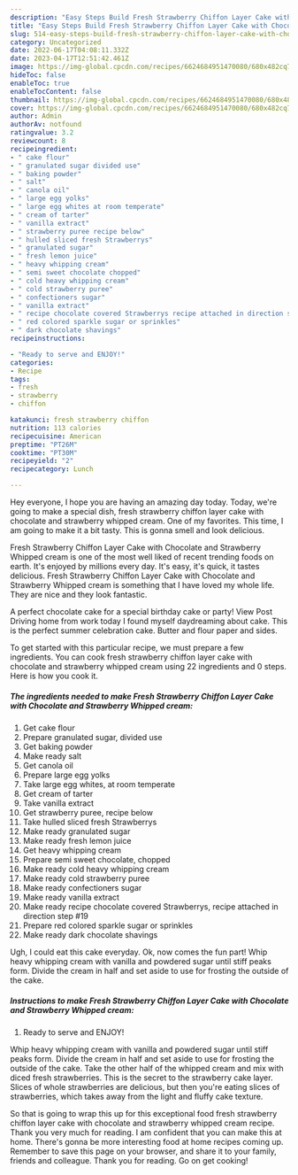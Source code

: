 ```yaml
---
description: "Easy Steps Build Fresh Strawberry Chiffon Layer Cake with Chocolate and Strawberry Whipped cream the Very Delicious}"
title: "Easy Steps Build Fresh Strawberry Chiffon Layer Cake with Chocolate and Strawberry Whipped cream the Very Delicious}"
slug: 514-easy-steps-build-fresh-strawberry-chiffon-layer-cake-with-chocolate-and-strawberry-whipped-cream-the-very-delicious
category: Uncategorized
date: 2022-06-17T04:08:11.332Z
date: 2023-04-17T12:51:42.461Z
image: https://img-global.cpcdn.com/recipes/6624684951470080/680x482cq70/fresh-strawberry-chiffon-layer-cake-with-chocolate-and-strawberry-whipped-cream-recipe-main-photo.jpg
hideToc: false
enableToc: true
enableTocContent: false
thumbnail: https://img-global.cpcdn.com/recipes/6624684951470080/680x482cq70/fresh-strawberry-chiffon-layer-cake-with-chocolate-and-strawberry-whipped-cream-recipe-main-photo.jpg
cover: https://img-global.cpcdn.com/recipes/6624684951470080/680x482cq70/fresh-strawberry-chiffon-layer-cake-with-chocolate-and-strawberry-whipped-cream-recipe-main-photo.jpg
author: Admin
authorAv: notfound
ratingvalue: 3.2
reviewcount: 8
recipeingredient:
- " cake flour"
- " granulated sugar divided use"
- " baking powder"
- " salt"
- " canola oil"
- " large egg yolks"
- " large egg whites at room temperate"
- " cream of tarter"
- " vanilla extract"
- " strawberry puree recipe below"
- " hulled sliced fresh Strawberrys"
- " granulated sugar"
- " fresh lemon juice"
- " heavy whipping cream"
- " semi sweet chocolate chopped"
- " cold heavy whipping cream"
- " cold strawberry puree"
- " confectioners sugar"
- " vanilla extract"
- " recipe chocolate covered Strawberrys recipe attached in direction step 19"
- " red colored sparkle sugar or sprinkles"
- " dark chocolate shavings"
recipeinstructions:

- "Ready to serve and ENJOY!"
categories:
- Recipe
tags:
- fresh
- strawberry
- chiffon

katakunci: fresh strawberry chiffon 
nutrition: 113 calories
recipecuisine: American
preptime: "PT26M"
cooktime: "PT30M"
recipeyield: "2"
recipecategory: Lunch

---
```



Hey everyone, I hope you are having an amazing day today. Today, we're going to make a special dish, fresh strawberry chiffon layer cake with chocolate and strawberry whipped cream. One of my favorites. This time, I am going to make it a bit tasty. This is gonna smell and look delicious.

Fresh Strawberry Chiffon Layer Cake with Chocolate and Strawberry Whipped cream is one of the most well liked of recent trending foods on earth. It's enjoyed by millions every day. It's easy, it's quick, it tastes delicious. Fresh Strawberry Chiffon Layer Cake with Chocolate and Strawberry Whipped cream is something that I have loved my whole life. They are nice and they look fantastic.

A perfect chocolate cake for a special birthday cake or party! View Post Driving home from work today I found myself daydreaming about cake. This is the perfect summer celebration cake. Butter and flour paper and sides.


To get started with this particular recipe, we must prepare a few ingredients. You can cook fresh strawberry chiffon layer cake with chocolate and strawberry whipped cream using 22 ingredients and 0 steps. Here is how you cook it.

<!--inarticleads1-->

##### The ingredients needed to make Fresh Strawberry Chiffon Layer Cake with Chocolate and Strawberry Whipped cream:

1. Get  cake flour
1. Prepare  granulated sugar, divided use
1. Get  baking powder
1. Make ready  salt
1. Get  canola oil
1. Prepare  large egg yolks
1. Take  large egg whites, at room temperate
1. Get  cream of tarter
1. Take  vanilla extract
1. Get  strawberry puree, recipe below
1. Take  hulled sliced fresh Strawberrys
1. Make ready  granulated sugar
1. Make ready  fresh lemon juice
1. Get  heavy whipping cream
1. Prepare  semi sweet chocolate, chopped
1. Make ready  cold heavy whipping cream
1. Make ready  cold strawberry puree
1. Make ready  confectioners sugar
1. Make ready  vanilla extract
1. Make ready  recipe chocolate covered Strawberrys, recipe attached in direction step #19
1. Prepare  red colored sparkle sugar or sprinkles
1. Make ready  dark chocolate shavings


Ugh, I could eat this cake everyday. Ok, now comes the fun part! Whip heavy whipping cream with vanilla and powdered sugar until stiff peaks form. Divide the cream in half and set aside to use for frosting the outside of the cake. 

<!--inarticleads2-->

##### Instructions to make Fresh Strawberry Chiffon Layer Cake with Chocolate and Strawberry Whipped cream:


1. Ready to serve and ENJOY!

Whip heavy whipping cream with vanilla and powdered sugar until stiff peaks form. Divide the cream in half and set aside to use for frosting the outside of the cake. Take the other half of the whipped cream and mix with diced fresh strawberries. This is the secret to the strawberry cake layer. Slices of whole strawberries are delicious, but then you&#39;re eating slices of strawberries, which takes away from the light and fluffy cake texture. 

So that is going to wrap this up for this exceptional food fresh strawberry chiffon layer cake with chocolate and strawberry whipped cream recipe. Thank you very much for reading. I am confident that you can make this at home. There's gonna be more interesting food at home recipes coming up. Remember to save this page on your browser, and share it to your family, friends and colleague. Thank you for reading. Go on get cooking!
